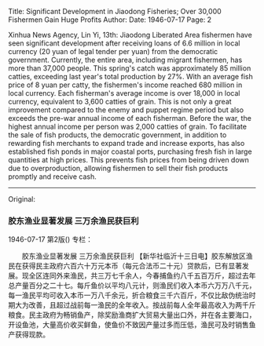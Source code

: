 Title: Significant Development in Jiaodong Fisheries; Over 30,000 Fishermen Gain Huge Profits
Author:
Date: 1946-07-17
Page: 2

Xinhua News Agency, Lin Yi, 13th: Jiaodong Liberated Area fishermen have seen significant development after receiving loans of 6.6 million in local currency (20 yuan of legal tender per yuan) from the democratic government. Currently, the entire area, including migrant fishermen, has more than 37,000 people. This spring's catch was approximately 85 million catties, exceeding last year's total production by 27%. With an average fish price of 8 yuan per catty, the fishermen's income reached 680 million in local currency. Each fisherman's average income is over 18,000 in local currency, equivalent to 3,600 catties of grain. This is not only a great improvement compared to the enemy and puppet regime period but also exceeds the pre-war annual income of each fisherman. Before the war, the highest annual income per person was 2,000 catties of grain. To facilitate the sale of fish products, the democratic government, in addition to rewarding fish merchants to expand trade and increase exports, has also established fish ponds in major coastal ports, purchasing fresh fish in large quantities at high prices. This prevents fish prices from being driven down due to overproduction, allowing fishermen to sell their fish products promptly and receive cash.



<hr /> 

Original: 


### 胶东渔业显著发展  三万余渔民获巨利

1946-07-17
第2版()
专栏：

　　胶东渔业显著发展
    三万余渔民获巨利
    【新华社临沂十三日电】胶东解放区渔民在获得民主政府六百六十万元本币（每元合法币二十元）贷款后，已有显著发展。现全区连同外来渔民，共三万七千余人，今春捕鱼约八千五百万斤，超过去年总产量百分之二十七。每斤鱼价以平均八元计，则渔民们收入本币六万万八千元，每一渔民平均可收入本币一万八千余元，折合粮食三千六百斤，不仅比敌伪统治时期大为改善，且超过战前每一渔民的全年收入。按战前每人全年最高收入为两千斤粮食。民主政府为畅销鱼产，除奖励渔商扩大贸易大量出口外，并在各主要海口，开设鱼池，大量高价收买鲜鱼，使鱼价不致因产量过多而压低，渔民可及时销售鱼产获得现款。
